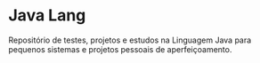 # Java Lang
 Repositório de testes, projetos e estudos na Linguagem Java para pequenos sistemas e projetos pessoais de aperfeiçoamento.
 
